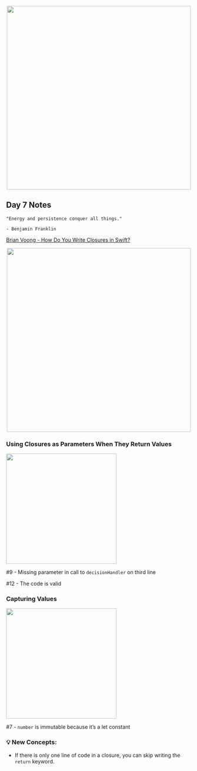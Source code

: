 <p align="center"><img src="https://github.com/neilhiddink/100DaysOfSwift/blob/master/00.%20Resources/banner.png" width="500"></p>

## Day 7 Notes

```
"Energy and persistence conquer all things."

- Benjamin Franklin
```

[Brian Voong - How Do You Write Closures in Swift?](https://youtu.be/fVF_tNcIhfc)

<p align="center"><img src="https://github.com/neilhiddink/100DaysOfSwift/blob/master/01.%20Days%201-12/Day%207/Tests/00.%20Day%207%20Progress%202-7-19.png" width="500"></p>

### Using Closures as Parameters When They Return Values

<img src="https://github.com/neilhiddink/100DaysOfSwift/blob/master/01.%20Days%201-12/Day%207/Tests/02.%20Using%20Closures%20As%20Parameters%20When%20They%20Return%20Values%202-7-19.png" width="300">

#9 - Missing parameter in call to `decisionHandler` on third line 

#12 - The code is valid

### Capturing Values

<img src="https://github.com/neilhiddink/100DaysOfSwift/blob/master/01.%20Days%201-12/Day%207/Tests/06.%20Capturing%20Values%202-7-19.png" width="300">

#7 - `number` is immutable because it’s a let constant

### 💡 New Concepts:

- If there is only one line of code in a closure, you can skip writing the `return` keyword.
